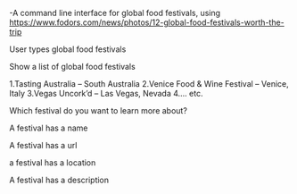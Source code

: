 -A command line interface for global food festivals, using https://www.fodors.com/news/photos/12-global-food-festivals-worth-the-trip

User types global food festivals

Show a list of global food festivals

1.Tasting Australia – South Australia
2.Venice Food & Wine Festival – 	Venice, Italy
3.Vegas Uncork’d – Las Vegas, 	Nevada
4.… etc.

Which festival do you want to learn more about?

A festival has a name

A festival has a url

a festival has a location

A festival has a description

